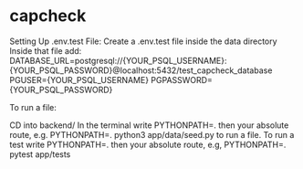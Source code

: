 # capcheck

Setting Up .env.test File:
Create a .env.test file inside the data directory
Inside that file add:
DATABASE_URL=postgresql://{YOUR_PSQL_USERNAME}:{YOUR_PSQL_PASSWORD}@localhost:5432/test_capcheck_database
PGUSER={YOUR_PSQL_USERNAME}
PGPASSWORD={YOUR_PSQL_PASSWORD}

To run a file:

CD into backend/
In the terminal write PYTHONPATH=. then your absolute route, e.g. PYTHONPATH=. python3 app/data/seed.py to run a file.
To run a test write PYTHONPATH=. then your absolute route, e.g, PYTHONPATH=. pytest app/tests
